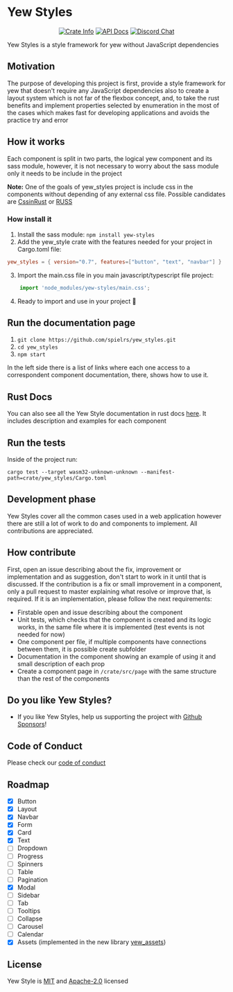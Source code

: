 # Yew Styles

<div align="center">
    <p>
        <a href="https://crates.io/crates/yew_styles"><img alt="Crate Info" src="https://img.shields.io/badge/yew__styles-framework%20styles-brightgreen"/></a>
        <a href="https://docs.rs/yew_styles/"><img alt="API Docs" src="https://img.shields.io/badge/yew__styles-docs-informational"/></a>
        <a href="https://discord.gg/VQck8X4"><img alt="Discord Chat" src="https://img.shields.io/discord/701068342760570933"/></a>
    </p>
</div>


Yew Styles is a style framework for yew without JavaScript dependencies

## Motivation
The purpose of developing this project is first,
provide a style framework for yew that doesn't require any JavaScript dependencies
also to create a layout system which is not far of the flexbox concept, and,
to take the rust benefits and implement properties selected by enumeration
in the most of the cases which makes fast for developing applications and avoids the practice try and error

## How it works
Each component is split in two parts, the logical yew component and its sass module,
however, it is not necessary to worry about the sass module only it needs to be include in the project

**Note:** One of the goals of yew_styles project is include css in the components without depending of any external css file.
Possible candidates are [CssinRust](https://github.com/lukidoescode/css-in-rust) or [RUSS](https://github.com/siku2/russ)

### How install it
1. Install the sass module: `npm install yew-styles`
2. Add the yew_style crate with the features needed for your project in Cargo.toml file: 
```toml
yew_styles = { version="0.7", features=["button", "text", "navbar"] }
```
3. Import the main.css file in you main javascript/typescript file project: 
```typescript
    import 'node_modules/yew-styles/main.css';
```
4. Ready to import and use in your project 🚀

## Run the documentation page
1. `git clone https://github.com/spielrs/yew_styles.git`
2. `cd yew_styles`
3. `npm start`

In the left side there is a list of links where each one access to a correspondent component documentation,
there, shows how to use it.

## Rust Docs

You can also see all the Yew Style documentation in rust docs [here](https://docs.rs/crate/yew_styles).
It includes description and examples for each component

## Run the tests
Inside of the project run:

`cargo test --target wasm32-unknown-unknown --manifest-path=crate/yew_styles/Cargo.toml`

## Development phase
Yew Styles cover all the common cases used in a web application however there are still a lot of work to do and components to implement.
All contributions are appreciated.

## How contribute
First, open an issue describing about the fix, improvement or implementation and as suggestion, don't start to work in it until that is discussed.
If the contribution is a fix or small improvement in a component, only a pull request to master explaining what resolve or improve that, is required.
If it is an implementation, please follow the next requirements:

* Firstable open and issue describing about the component 
* Unit tests, which checks that the component is created and
its logic works, in the same file where it is implemented (test events is not needed for now)
* One component per file, if multiple components have connections between them, it is possible create subfolder
* Documentation in the component showing an example of using it and small description of each prop
* Create a component page in `/crate/src/page` with the same structure than the rest of the components

## Do you like Yew Styles?
* If you like Yew Styles, help us supporting the project with [Github Sponsors](https://github.com/sponsors/dancespiele)!

## Code of Conduct
Please check our [code of conduct](CODE_OF_CONDUCT.md)

## Roadmap

- [x] Button 
- [x] Layout
- [x] Navbar
- [x] Form
- [x] Card
- [x] Text
- [ ] Dropdown
- [ ] Progress
- [ ] Spinners
- [ ] Table
- [ ] Pagination
- [x] Modal
- [ ] Sidebar
- [ ] Tab
- [ ] Tooltips
- [ ] Collapse
- [ ] Carousel
- [ ] Calendar
- [x] Assets (implemented in the new library [yew_assets](https://github.com/spielrs/yew_assets))

## License

Yew Style is [MIT](LICENSE-MIT.md) and [Apache-2.0](LICENSE-APACHE.md) licensed
